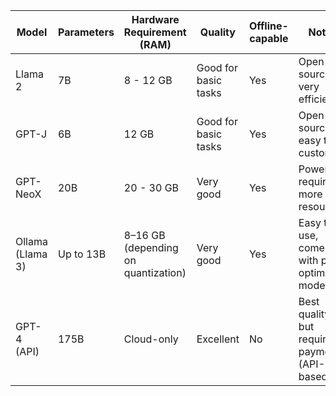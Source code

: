 | Model            | Parameters | Hardware Requirement (RAM)          | Quality              | Offline-capable | Notes                                          |
| ---------------- | ---------- | ----------------------------------- | -------------------- | --------------- | ---------------------------------------------- |
| Llama 2          | 7B         | 8 - 12 GB                           | Good for basic tasks | Yes             | Open-source, very efficient                    |
| GPT-J            | 6B         | 12 GB                               | Good for basic tasks | Yes             | Open-source, easy to customize                 |
| GPT-NeoX         | 20B        | 20 - 30 GB                          | Very good            | Yes             | Powerful, requires more resources              |
| Ollama (Llama 3) | Up to 13B  | 8–16 GB (depending on quantization) | Very good            | Yes             | Easy to use, comes with pre-optimized models   |
| GPT-4 (API)      | 175B       | Cloud-only                          | Excellent            | No              | Best quality, but requires payment (API-based) |
